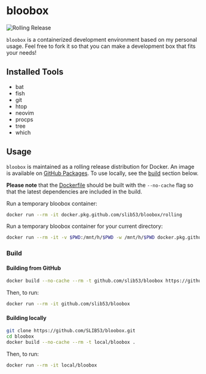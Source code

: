 # bloobox

![Rolling Release](https://github.com/SLIB53/bloobox/workflows/Rolling%20Release/badge.svg)

`bloobox` is a containerized development environment based on my personal usage. Feel free to fork it so that you can make a development box that fits your needs!

## Installed Tools

* bat
* fish
* git
* htop
* neovim
* procps
* tree
* which


## Usage

`bloobox` is maintained as a rolling release distribution for Docker. An image is available on [GitHub Packages](https://github.com/SLIB53/bloobox/packages). To use locally, see the [build](#build) section below.

**Please note** that the [Dockerfile](Dockerfile) should be built with the `--no-cache` flag so that the latest dependencies are included in the build.

Run a temporary bloobox container:

``` sh
docker run --rm -it docker.pkg.github.com/slib53/bloobox/rolling
```

Run a temporary bloobox container for your current directory:

``` sh
docker run --rm -it -v $PWD:/mnt/h/$PWD -w /mnt/h/$PWD docker.pkg.github.com/slib53/bloobox/rolling
```

### Build

#### Building from GitHub

``` sh
docker build --no-cache --rm -t github.com/slib53/bloobox https://github.com/SLIB53/bloobox.git
```

Then, to run:

``` sh
docker run --rm -it github.com/slib53/bloobox
```


#### Building locally

``` sh
git clone https://github.com/SLIB53/bloobox.git
cd bloobox
docker build --no-cache --rm -t local/bloobox .
```

Then, to run:

``` sh
docker run --rm -it local/bloobox
```
